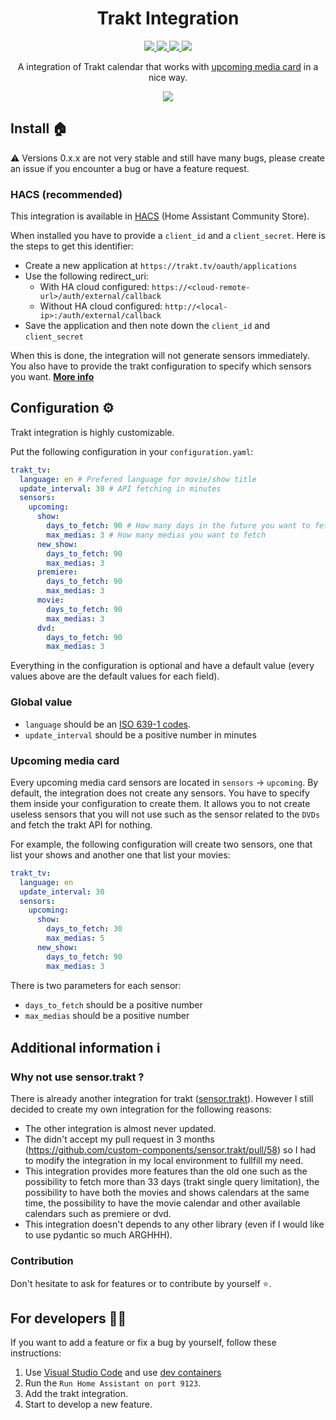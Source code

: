 <h1 align="center">Trakt Integration</h1>

<p align="center">
  <a href="https://github.com/custom-components/hacs">
    <img src="https://img.shields.io/badge/HACS-Default-orange.svg" />
  </a>
  <a href="https://github.com/dylandoamaral/trakt-integration">
    <img src="https://img.shields.io/github/v/release/dylandoamaral/trakt-integration" />
  </a>
  <a href="https://github.com/dylandoamaral/trakt-integration">
    <img src="https://img.shields.io/github/commit-activity/m/dylandoamaral/trakt-integration" />
  </a>
  <a href="https://www.buymeacoffee.com/dylandoamaral">
    <img src="https://img.shields.io/badge/buy%20me%20a%20coffee-donate-yellow" />
  </a>
</p>

<p align="center">A integration of Trakt calendar that works with <a href="https://github.com/custom-cards/upcoming-media-card">upcoming media card</a> in a nice way.</p>

<p align="center">
  <img src="https://raw.githubusercontent.com/dylandoamaral/trakt-integration/main/images/showcase.png" />
</p>

## Install 🏠

:warning: Versions 0.x.x are not very stable and still have many bugs, please create an issue if you encounter a bug or have a feature request.

### HACS (recommended)

This integration is available in [HACS](https://hacs.xyz/) (Home Assistant Community Store).

When installed you have to provide a `client_id` and a `client_secret`. Here is the steps to get this identifier:
- Create a new application at `https://trakt.tv/oauth/applications`
- Use the following redirect_uri:
  - With HA cloud configured: `https://<cloud-remote-url>/auth/external/callback`
  - Without HA cloud configured: `http://<local-ip>:/auth/external/callback`
- Save the application and then note down the `client_id` and `client_secret`

When this is done, the integration will not generate sensors immediately. You also have to provide the trakt configuration to specify which sensors you want. **[More info](https://github.com/dylandoamaral/trakt-integration#upcoming-media-card)**

## Configuration ⚙️

Trakt integration is highly customizable.

Put the following configuration in your `configuration.yaml`:

```yaml
trakt_tv:
  language: en # Prefered language for movie/show title
  update_interval: 30 # API fetching in minutes
  sensors:
    upcoming:
      show:
        days_to_fetch: 90 # How many days in the future you want to fetch
        max_medias: 3 # How many medias you want to fetch
      new_show:
        days_to_fetch: 90
        max_medias: 3
      premiere:
        days_to_fetch: 90
        max_medias: 3
      movie:
        days_to_fetch: 90
        max_medias: 3
      dvd:
        days_to_fetch: 90
        max_medias: 3
```

Everything in the configuration is optional and have a default value (every values above are the default values for each field).

### Global value

- `language` should be an [ISO 639-1 codes](https://en.wikipedia.org/wiki/List_of_ISO_639-1_codes).
- `update_interval` should be a positive number in minutes

### Upcoming media card

Every upcoming media card sensors are located in `sensors` -> `upcoming`.
By default, the integration does not create any sensors. You have to specify them inside your configuration to create them. It allows you to not create useless sensors that you will not use such as the sensor related to the `DVDs` and fetch the trakt API for nothing.

For example, the following configuration will create two sensors, one that list your shows and another one that list your movies:

```yaml
trakt_tv:
  language: en
  update_interval: 30
  sensors:
    upcoming:
      show:
        days_to_fetch: 30
        max_medias: 5
      new_show:
        days_to_fetch: 90
        max_medias: 3
```

There is two parameters for each sensor:

- `days_to_fetch` should be a positive number
- `max_medias` should be a positive number

## Additional information ℹ️

### Why not use sensor.trakt ?

There is already another integration for trakt ([sensor.trakt](https://github.com/custom-components/sensor.trakt)). However I still decided to create my own integration for the following reasons:
- The other integration is almost never updated.
- The didn't accept my pull request in 3 months (https://github.com/custom-components/sensor.trakt/pull/58) so I had to modify the integration in my local environment to fullfill my need.
- This integration provides more features than the old one such as the possibility to fetch more than 33 days (trakt single query limitation), the possibility to have both the movies and shows calendars at the same time, the possibility to have the movie calendar and other available calendars such as premiere or dvd.
- This integration doesn't depends to any other library (even if I would like to use pydantic so much ARGHHH).

### Contribution

Don't hesitate to ask for features or to contribute by yourself ⭐.

## For developers 👨‍💻

If you want to add a feature or fix a bug by yourself, follow these instructions:

1. Use [Visual Studio Code](https://github.com/microsoft/vscode) and use [dev containers](https://github.com/microsoft/vscode-dev-containers)
2. Run the `Run Home Assistant on port 9123`.
3. Add the trakt integration.
4. Start to develop a new feature.
